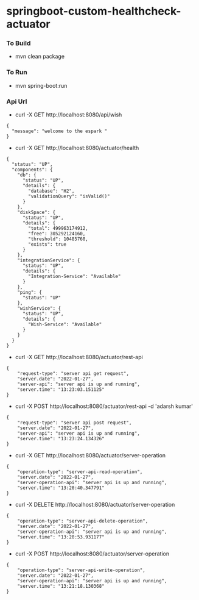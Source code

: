 # springboot-custom-healthcheck-actuator

### To Build 
* mvn clean package


### To Run 
* mvn spring-boot:run 


### Api Url 
* curl -X GET http://localhost:8080/api/wish
```  
{
  "message": "welcome to the espark "
}  
```
* curl -X GET http://localhost:8080/actuator/health
```    
{
  "status": "UP",
  "components": {
    "db": {
      "status": "UP",
      "details": {
        "database": "H2",
        "validationQuery": "isValid()"
      }
    },
    "diskSpace": {
      "status": "UP",
      "details": {
        "total": 499963174912,
        "free": 305292124160,
        "threshold": 10485760,
        "exists": true
      }
    },
    "integrationService": {
      "status": "UP",
      "details": {
        "Integration-Service": "Available"
      }
    },
    "ping": {
      "status": "UP"
    },
    "wishService": {
      "status": "UP",
      "details": {
        "Wish-Service": "Available"
      }
    }
  }
}
```
* curl -X GET http://localhost:8080/actuator/rest-api
```    
{
    "request-type": "server api get request",
    "server.date": "2022-01-27",
    "server-api": "server api is up and running",
    "server.time": "13:23:03.151125"
}
```
* curl -X POST http://localhost:8080/actuator/rest-api -d 'adarsh kumar'
```
{
    "request-type": "server api post request",
    "server.date": "2022-01-27",
    "server-api": "server api is up and running",
    "server.time": "13:23:24.134326"
}
```


* curl -X GET http://localhost:8080/actuator/server-operation
```   
{
    "operation-type": "server-api-read-operation",
    "server.date": "2022-01-27",
    "server-operation-api": "server api is up and running",
    "server.time": "13:20:40.347791"
}
```
* curl -X DELETE http://localhost:8080/actuator/server-operation
```
{
    "operation-type": "server-api-delete-operation",
    "server.date": "2022-01-27",
    "server-operation-api": "server api is up and running",
    "server.time": "13:20:53.931177"
}  
```
* curl -X POST http://localhost:8080/actuator/server-operation
```
{
    "operation-type": "server-api-write-operation",
    "server.date": "2022-01-27",
    "server-operation-api": "server api is up and running",
    "server.time": "13:21:18.130368"
}
```
